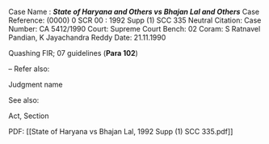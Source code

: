 Case Name : ***State of Haryana and Others vs Bhajan Lal and Others***
Case Reference: (0000) 0 SCR 00 :  1992 Supp (1) SCC 335
Neutral Citation:
Case Number: CA 5412/1990
Court: Supreme Court
Bench: 02
Coram: S Ratnavel Pandian, K Jayachandra Reddy
Date: 21.11.1990

Quashing FIR; 07 guidelines (**Para 102**)

–
Refer also:

Judgment name

See also:
 
Act, Section

PDF:
[[State of Haryana vs Bhajan Lal, 1992 Supp (1) SCC 335.pdf]]
